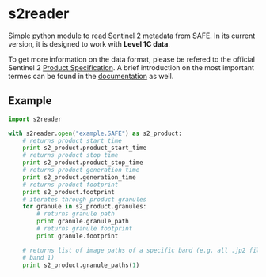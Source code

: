 # s2reader
Simple python module to read Sentinel 2 metadata from SAFE. In its current version, it is designed to work with **Level 1C data**.

To get more information on the data format, please be refered to the official
Sentinel 2 [Product Specification](https://www.google.at/url?sa=t&rct=j&q=&esrc=s&source=web&cd=2&cad=rja&uact=8&sqi=2&ved=0CCQQFjABahUKEwjB_5i834rIAhWDwxQKHRtVDdI&url=https%3A%2F%2Fsentinel.esa.int%2Fdocuments%2F247904%2F349490%2FS2_MSI_Product_Specification.pdf&usg=AFQjCNEI-gxDbhIpFaDPXq1e1NEZNRHoSQ&sig2=aUy9lsNqJlgCF3PLrA1vbQ&bvm=bv.103073922,d.bGQ). A brief introduction on the most important termes can be found in the [documentation](doc/s2_product_spec.md) as well.

## Example

```python
import s2reader

with s2reader.open("example.SAFE") as s2_product:
    # returns product start time
    print s2_product.product_start_time
    # returns product stop time
    print s2_product.product_stop_time
    # returns product generation time
    print s2_product.generation_time
    # returns product footprint
    print s2_product.footprint
    # iterates through product granules
    for granule in s2_product.granules:
        # returns granule path
        print granule.granule_path
        # returns granule footprint
        print granule.footprint

    # returns list of image paths of a specific band (e.g. all .jp2 files for
    # band 1)
    print s2_product.granule_paths(1)
```
